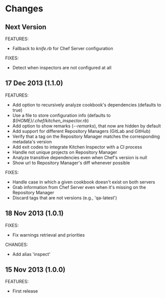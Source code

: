 Changes
==
Next Version
--

FEATURES:

* Fallback to *knife.rb* for Chef Server configuration

FIXES:

* Detect when inspectors are not configured at all

17 Dec 2013 (1.1.0)
--

FEATURES:

* Add option to recursively analyze cookbook's dependencies (defaults to true)
* Use a file to store configuration info (defaults to *${HOME}/.chef/kitchen_inspector.rb*)
* Add option to show remarks (*--remarks*), that now are hidden by default
* Add support for different Repository Managers (GitLab and GitHub)
* Verify that a tag on the Repository Manager matches the corresponding metadata's version
* Add exit codes to integrate Kitchen Inspector with a CI process
* Handle not unique projects on Repository Manager
* Analyze transitive dependencies even when Chef's version is null
* Show url to Repository Manager's diff whenever possible

FIXES:

* Handle case in which a given cookbook doesn't exist on both servers
* Grab information from Chef Server even when it's missing on the Repository Manager
* Discard tags that are not versions (e.g., 'qa-latest')

18 Nov 2013 (1.0.1)
--

FIXES:

* Fix warnings retrieval and priorities

CHANGES:

* Add alias 'inspect'

15 Nov 2013 (1.0.0)
--

FEATURES:

* First release